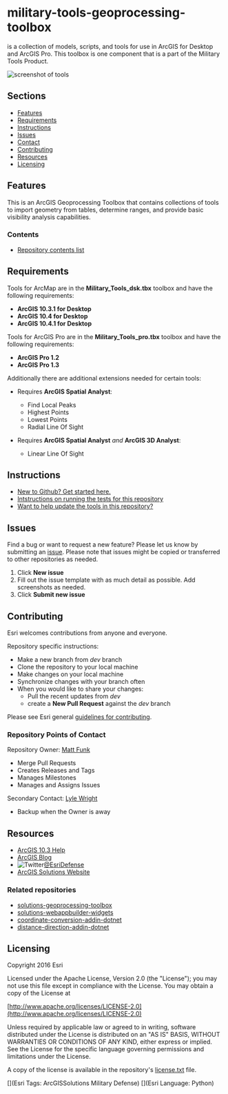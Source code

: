 # military-tools-geoprocessing-toolbox
is a collection of models, scripts, and tools for use in ArcGIS for Desktop and ArcGIS Pro. This toolbox is one component that is a part of the Military Tools Product. 

![screenshot of tools](m-t-g-t_screenshot_600x400.png)

## Sections
* [Features](#features)
* [Requirements](#requirements)
* [Instructions](#instructions)
* [Issues](#issues)
* [Contact](#contact)
* [Contributing](#contributing)
* [Resources](#resources)
* [Licensing](#licensing)

## Features

This is an ArcGIS Geoprocessing Toolbox that contains collections of tools to import geometry from tables, determine ranges, and provide basic visibility analysis capabilities.

### Contents

* [Repository contents list](./Contents.md)

## Requirements

Tools for ArcMap are in the **Military_Tools_dsk.tbx** toolbox and have the following requirements:

* **ArcGIS 10.3.1 for Desktop**
* **ArcGIS 10.4 for Desktop**
* **ArcGIS 10.4.1 for Desktop**


Tools for ArcGIS Pro are in the **Military_Tools_pro.tbx** toolbox and have the following requirements: 

* **ArcGIS Pro 1.2**
* **ArcGIS Pro 1.3**

Additionally there are additional extensions needed for certain tools:

* Requires **ArcGIS Spatial Analyst**:
	* Find Local Peaks
	* Highest Points
	* Lowest Points
	* Radial Line Of Sight

* Requires **ArcGIS Spatial Analyst** *and* **ArcGIS 3D Analyst**:
	* Linear Line Of Sight

## Instructions

* [New to Github? Get started here.](http://htmlpreview.github.com/?https://github.com/Esri/esri.github.com/blob/master/help/esri-getting-to-know-github.html)
* [Intstructions on running the tests for this repository](./utils/test/Readme.md)
* [Want to help update the tools in this repository?](https://github.com/esri/contributing)

## Issues

Find a bug or want to request a new feature?  Please let us know by submitting an [issue](https://github.com/Esri/military-tools-geoprocessing-toolbox/issues).
Please note that issues might be copied or transferred to other repositories as needed.

1. Click **New issue**
2. Fill out the issue template with as much detail as possible. Add screenshots as needed.
3. Click **Submit new issue**

## Contributing

Esri welcomes contributions from anyone and everyone.

Repository specific instructions:

* Make a new branch from *dev* branch
* Clone the repository to your local machine
* Make changes on your local machine
* Synchronize changes with your branch often
* When you would like to share your changes:
	* Pull the recent updates from *dev*
	* create a **New Pull Request** against the *dev* branch

Please see Esri general [guidelines for contributing](https://github.com/esri/contributing).

### Repository Points of Contact

Repository Owner: [Matt Funk](https://github.com/mfunk)

* Merge Pull Requests
* Creates Releases and Tags
* Manages Milestones
* Manages and Assigns Issues

Secondary Contact: [Lyle Wright](https://github.com/topowright)

* Backup when the Owner is away

## Resources

* [ArcGIS 10.3 Help](http://resources.arcgis.com/en/help/)
* [ArcGIS Blog](http://blogs.esri.com/esri/arcgis/)
* ![Twitter](https://g.twimg.com/twitter-bird-16x16.png)[@EsriDefense](http://twitter.com/EsriDefense)
* [ArcGIS Solutions Website](http://solutions.arcgis.com/military/)

### Related repositories
* [solutions-geoprocessing-toolbox](https://github.com/Esri/solutions-geoprocessing-toolbox)
* [solutions-webappbuilder-widgets](https://github.com/Esri/solutions-webappbuilder-widgets)
* [coordinate-conversion-addin-dotnet](https://github.com/Esri/coordinate-conversion-addin-dotnet)
* [distance-direction-addin-dotnet](https://github.com/Esri/distance-direction-addin-dotnet)

## Licensing

Copyright 2016 Esri

Licensed under the Apache License, Version 2.0 (the "License");
you may not use this file except in compliance with the License.
You may obtain a copy of the License at

   [http://www.apache.org/licenses/LICENSE-2.0](http://www.apache.org/licenses/LICENSE-2.0)

Unless required by applicable law or agreed to in writing, software
distributed under the License is distributed on an "AS IS" BASIS,
WITHOUT WARRANTIES OR CONDITIONS OF ANY KIND, either express or implied.
See the License for the specific language governing permissions and
limitations under the License.

A copy of the license is available in the repository's
[license.txt](license.txt) file.

[](Esri Tags: ArcGISSolutions Military Defense)
[](Esri Language: Python)
